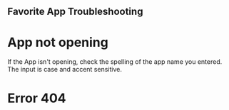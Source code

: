## Favorite App Troubleshooting

# App not opening
If the App isn't opening, check the spelling of the app name you entered. The input is case and accent sensitive.

# Error 404
